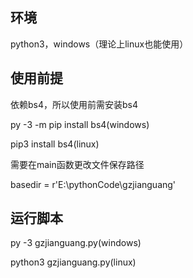 
## 环境
python3，windows（理论上linux也能使用）
## 使用前提

依赖bs4，所以使用前需安装bs4

py -3 -m pip install bs4(windows)

pip3 install bs4(linux)

需要在main函数更改文件保存路径

basedir = r'E:\pythonCode\gzjianguang'

## 运行脚本

py -3 gzjianguang.py(windows)

python3 gzjianguang.py(linux)
